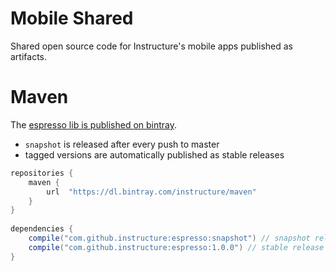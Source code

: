 # Mobile Shared

Shared open source code for Instructure's mobile apps published as artifacts.

# Maven

The [espresso lib is published on bintray](https://bintray.com/instructure/maven/espresso).

- `snapshot` is released after every push to master
- tagged versions are automatically published as stable releases

```gradle
repositories {
    maven {
        url  "https://dl.bintray.com/instructure/maven" 
    }
}
    
dependencies {
    compile("com.github.instructure:espresso:snapshot") // snapshot release
    compile("com.github.instructure:espresso:1.0.0") // stable release
}
```
